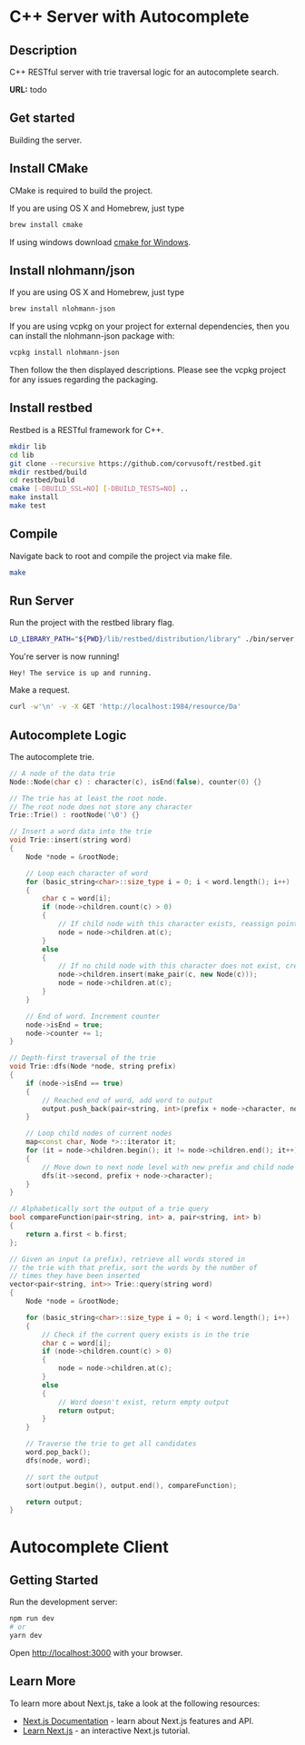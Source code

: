 # C++ Server with Autocomplete

## Description

C++ RESTful server with trie traversal logic for an autocomplete search.

**URL:** todo

## Get started

Building the server.

## Install CMake

CMake is required to build the project.

If you are using OS X and Homebrew, just type

```bash
brew install cmake
```

If using windows download [cmake for Windows](https://cmake.org/download/#latest).

## Install nlohmann/json

If you are using OS X and Homebrew, just type

```bash
brew install nlohmann-json
```

If you are using vcpkg on your project for external dependencies, then you can install the nlohmann-json package with:

```bash
vcpkg install nlohmann-json
```

Then follow the then displayed descriptions. Please see the vcpkg project for any issues regarding the packaging.

## Install restbed

Restbed is a RESTful framework for C++.

```bash
mkdir lib
cd lib
git clone --recursive https://github.com/corvusoft/restbed.git
mkdir restbed/build
cd restbed/build
cmake [-DBUILD_SSL=NO] [-DBUILD_TESTS=NO] ..
make install
make test
```

## Compile

Navigate back to root and compile the project via make file.

```bash
make
```

## Run Server

Run the project with the restbed library flag.

```bash
LD_LIBRARY_PATH="${PWD}/lib/restbed/distribution/library" ./bin/server
```

You're server is now running!

```console
Hey! The service is up and running.
```

Make a request.

```bash
curl -w'\n' -v -X GET 'http://localhost:1984/resource/Da'
```

## Autocomplete Logic

The autocomplete trie.

```c++
// A node of the data trie
Node::Node(char c) : character(c), isEnd(false), counter(0) {}

// The trie has at least the root node.
// The root node does not store any character
Trie::Trie() : rootNode('\0') {}

// Insert a word data into the trie
void Trie::insert(string word)
{
    Node *node = &rootNode;

    // Loop each character of word
    for (basic_string<char>::size_type i = 0; i < word.length(); i++)
    {
        char c = word[i];
        if (node->children.count(c) > 0)
        {
            // If child node with this character exists, reassign pointer to child node
            node = node->children.at(c);
        }
        else
        {
            // If no child node with this character does not exist, create new node and reassign pointer
            node->children.insert(make_pair(c, new Node(c)));
            node = node->children.at(c);
        }
    }

    // End of word. Increment counter
    node->isEnd = true;
    node->counter += 1;
}

// Depth-first traversal of the trie
void Trie::dfs(Node *node, string prefix)
{
    if (node->isEnd == true)
    {
        // Reached end of word, add word to output
        output.push_back(pair<string, int>(prefix + node->character, node->counter));
    }

    // Loop child nodes of current nodes
    map<const char, Node *>::iterator it;
    for (it = node->children.begin(); it != node->children.end(); it++)
    {
        // Move down to next node level with new prefix and child node's character
        dfs(it->second, prefix + node->character);
    }
}

// Alphabetically sort the output of a trie query
bool compareFunction(pair<string, int> a, pair<string, int> b)
{
    return a.first < b.first;
};

// Given an input (a prefix), retrieve all words stored in
// the trie with that prefix, sort the words by the number of
// times they have been inserted
vector<pair<string, int>> Trie::query(string word)
{
    Node *node = &rootNode;

    for (basic_string<char>::size_type i = 0; i < word.length(); i++)
    {
        // Check if the current query exists is in the trie
        char c = word[i];
        if (node->children.count(c) > 0)
        {
            node = node->children.at(c);
        }
        else
        {
            // Word doesn't exist, return empty output
            return output;
        }
    }

    // Traverse the trie to get all candidates
    word.pop_back();
    dfs(node, word);

    // sort the output
    sort(output.begin(), output.end(), compareFunction);

    return output;
}
```

# Autocomplete Client

## Getting Started

Run the development server:

```bash
npm run dev
# or
yarn dev
```

Open [http://localhost:3000](http://localhost:3000) with your browser.

## Learn More

To learn more about Next.js, take a look at the following resources:

- [Next.js Documentation](https://nextjs.org/docs) - learn about Next.js features and API.
- [Learn Next.js](https://nextjs.org/learn) - an interactive Next.js tutorial.

